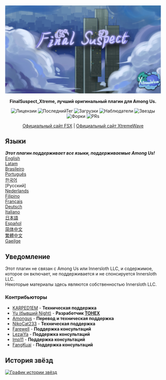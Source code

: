 <div align="center">

![FSX-XW](Assets/FSX&XW.png)

**FinalSuspect_Xtreme, лучший оригинальный плагин для Among Us.**

<img src="https://badgen.net/github/license/XtremeWave/FinalSuspect_Xtreme" alt="Лицензии">
<img src="https://badgen.net/github/tag/XtremeWave/FinalSuspect_Xtreme" alt="ПоследнийТег">
<img src="https://badgen.net/github/assets-dl/XtremeWave/FinalSuspect_Xtreme" alt="Загрузки">
<img src="https://badgen.net/github/watchers/XtremeWave/FinalSuspect_Xtreme" alt="Наблюдатели">
<img src="https://badgen.net/github/stars/XtremeWave/FinalSuspect_Xtreme" alt="Звезды">
<img src="https://badgen.net/github/forks/XtremeWave/FinalSuspect_Xtreme" alt="Форки">
<img src="https://badgen.net/github/prs/XtremeWave/FinalSuspect_Xtreme" alt="PRs">

[Официальный сайт FSX](https://fsusx.top.cc) | [Официальный сайт XtremeWave](https://www.xtreme.net.cn)

</div>

## Языки
***Этот плагин поддерживает все языки, поддерживаемые Among Us!***<br>
[English](README.md) <br>
[Latam](README_es_LA.md)<br>
[Brasileiro](README_pt_BR.md)<br>
[Português](README_pt.md)<br>
[한국어](README_ko.md)<br>
[Русский]<br>
[Nederlands](README_nl.md)<br>
[Filipino](README_tl.md)<br>
[Français](README_fr.md)<br>
[Deutsch](README_de.md)<br>
[Italiano](README_it.md)<br>
[日本語](README_ja.md)<br>
[Español](README_es.md)<br>
[简体中文](README_zh.md)<br>
[繁體中文](README_zh_CHT.md)<br>
[Gaeilge](README_ga.md)<br>

## Уведомление
Этот плагин не связан с Among Us или Innersloth LLC, и содержимое, которое он включает, не поддерживается и не спонсируется Innersloth LLC.<br>
Некоторые материалы здесь являются собственностью Innersloth LLC.

### Контрибьюторы
 - [KARPED1EM](https://github.com/KARPED1EM) - **Техническая поддержка**
 - [Yu (бывший Night)](https://github.com/Night-GUA) - **Разработчик [TOHEX](https://tohex.cc)**
 - [Amongus](https://github.com/XiezibanWrite) - **Перевод и техническая поддержка**
 - [NikoCat233](https://github.com/NikoCat233) - **Техническая поддержка**
 - [Farewell](https://github.com/ksduye) - **Поддержка консультаций**
 - [LezaiYa](https://github.com/LezaiYa1) - **Поддержка консультаций**
 - [Imp11](https://github.com/dabao40) - **Поддержка консультаций**
 - [FangKuai](https://github.com/FangKuaiYa) - **Поддержка консультаций**

## История звёзд
[![График истории звёзд](https://api.star-history.com/svg?repos=XtremeWave/FinalSuspect_Xtreme&type=Date)](https://star-history.com/#XtremeWave/FinalSuspect_Xtreme&Date)
